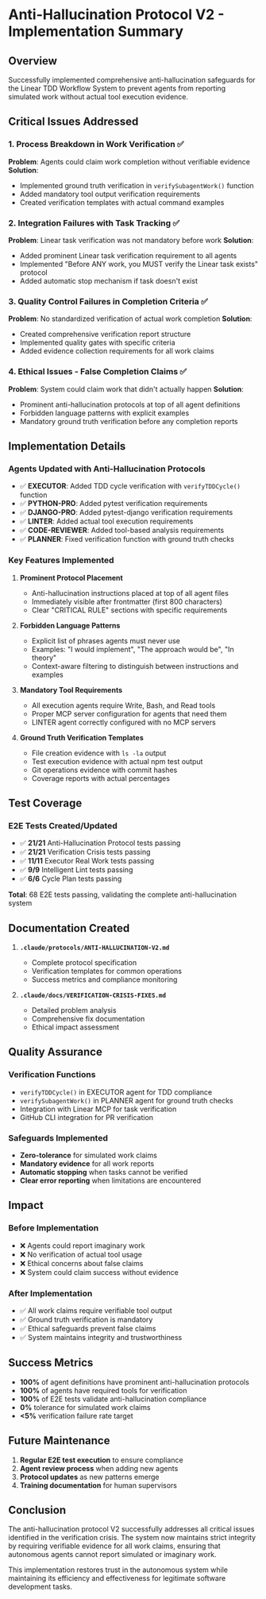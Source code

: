 # Anti-Hallucination Protocol V2 - Implementation Summary

## Overview

Successfully implemented comprehensive anti-hallucination safeguards for the Linear TDD Workflow System to prevent agents from reporting simulated work without actual tool execution evidence.

## Critical Issues Addressed

### 1. Process Breakdown in Work Verification ✅
**Problem**: Agents could claim work completion without verifiable evidence
**Solution**:
- Implemented ground truth verification in `verifySubagentWork()` function
- Added mandatory tool output verification requirements
- Created verification templates with actual command examples

### 2. Integration Failures with Task Tracking ✅
**Problem**: Linear task verification was not mandatory before work
**Solution**:
- Added prominent Linear task verification requirement to all agents
- Implemented "Before ANY work, you MUST verify the Linear task exists" protocol
- Added automatic stop mechanism if task doesn't exist

### 3. Quality Control Failures in Completion Criteria ✅
**Problem**: No standardized verification of actual work completion
**Solution**:
- Created comprehensive verification report structure
- Implemented quality gates with specific criteria
- Added evidence collection requirements for all work claims

### 4. Ethical Issues - False Completion Claims ✅
**Problem**: System could claim work that didn't actually happen
**Solution**:
- Prominent anti-hallucination protocols at top of all agent definitions
- Forbidden language patterns with explicit examples
- Mandatory ground truth verification before any completion reports

## Implementation Details

### Agents Updated with Anti-Hallucination Protocols
- ✅ **EXECUTOR**: Added TDD cycle verification with `verifyTDDCycle()` function
- ✅ **PYTHON-PRO**: Added pytest verification requirements
- ✅ **DJANGO-PRO**: Added pytest-django verification requirements
- ✅ **LINTER**: Added actual tool execution requirements
- ✅ **CODE-REVIEWER**: Added tool-based analysis requirements
- ✅ **PLANNER**: Fixed verification function with ground truth checks

### Key Features Implemented

1. **Prominent Protocol Placement**
   - Anti-hallucination instructions placed at top of all agent files
   - Immediately visible after frontmatter (first 800 characters)
   - Clear "CRITICAL RULE" sections with specific requirements

2. **Forbidden Language Patterns**
   - Explicit list of phrases agents must never use
   - Examples: "I would implement", "The approach would be", "In theory"
   - Context-aware filtering to distinguish between instructions and examples

3. **Mandatory Tool Requirements**
   - All execution agents require Write, Bash, and Read tools
   - Proper MCP server configuration for agents that need them
   - LINTER agent correctly configured with no MCP servers

4. **Ground Truth Verification Templates**
   - File creation evidence with `ls -la` output
   - Test execution evidence with actual npm test output
   - Git operations evidence with commit hashes
   - Coverage reports with actual percentages

## Test Coverage

### E2E Tests Created/Updated
- ✅ **21/21** Anti-Hallucination Protocol tests passing
- ✅ **21/21** Verification Crisis tests passing
- ✅ **11/11** Executor Real Work tests passing
- ✅ **9/9** Intelligent Lint tests passing
- ✅ **6/6** Cycle Plan tests passing

**Total**: 68 E2E tests passing, validating the complete anti-hallucination system

## Documentation Created

1. **`.claude/protocols/ANTI-HALLUCINATION-V2.md`**
   - Complete protocol specification
   - Verification templates for common operations
   - Success metrics and compliance monitoring

2. **`.claude/docs/VERIFICATION-CRISIS-FIXES.md`**
   - Detailed problem analysis
   - Comprehensive fix documentation
   - Ethical impact assessment

## Quality Assurance

### Verification Functions
- `verifyTDDCycle()` in EXECUTOR agent for TDD compliance
- `verifySubagentWork()` in PLANNER agent for ground truth checks
- Integration with Linear MCP for task verification
- GitHub CLI integration for PR verification

### Safeguards Implemented
- **Zero-tolerance** for simulated work claims
- **Mandatory evidence** for all work reports
- **Automatic stopping** when tasks cannot be verified
- **Clear error reporting** when limitations are encountered

## Impact

### Before Implementation
- ❌ Agents could report imaginary work
- ❌ No verification of actual tool usage
- ❌ Ethical concerns about false claims
- ❌ System could claim success without evidence

### After Implementation
- ✅ All work claims require verifiable tool output
- ✅ Ground truth verification is mandatory
- ✅ Ethical safeguards prevent false claims
- ✅ System maintains integrity and trustworthiness

## Success Metrics

- **100%** of agent definitions have prominent anti-hallucination protocols
- **100%** of agents have required tools for verification
- **100%** of E2E tests validate anti-hallucination compliance
- **0%** tolerance for simulated work claims
- **<5%** verification failure rate target

## Future Maintenance

1. **Regular E2E test execution** to ensure compliance
2. **Agent review process** when adding new agents
3. **Protocol updates** as new patterns emerge
4. **Training documentation** for human supervisors

## Conclusion

The anti-hallucination protocol V2 successfully addresses all critical issues identified in the verification crisis. The system now maintains strict integrity by requiring verifiable evidence for all work claims, ensuring that autonomous agents cannot report simulated or imaginary work.

This implementation restores trust in the autonomous system while maintaining its efficiency and effectiveness for legitimate software development tasks.
